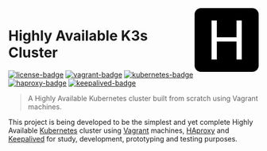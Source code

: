 <!-- Highly Available K3s Cluster -->

<!-- Logo -->
<img src=".github/logo.png" align="right" width="129"/>

<!-- Title -->

# Highly Available K3s Cluster

[![license-badge]][license-url] [![vagrant-badge]][vagrant-url] [![kubernetes-badge]][kubernetes-url] [![haproxy-badge]][haproxy-url] [![keepalived-badge]][keepalived-url]

<!-- Short Description -->

> A Highly Available Kubernetes cluster built from scratch using Vagrant machines.

<!-- Description -->

This project is being developed to be the simplest and yet complete  Highly Available [Kubernetes][kubernetes-url] cluster using [Vagrant][vagrant-url] machines, [HAproxy][haproxy-url] and [Keepalived][keepalived-url] for study, development, prototyping and testing purposes.

<!-- Links -->

[license-url]: https://opensource.org/licenses/BSD-3-Clause
[vagrant-url]: https://www.vagrantup.com/
[kubernetes-url]: https://kubernetes.io/
[haproxy-url]: https://www.haproxy.org/
[keepalived-url]: https://www.keepalived.org/

<!-- Badges -->

[license-badge]: https://img.shields.io/badge/license-BSD_3_Clause-darkgreen.svg?style=flat-square
[kubernetes-badge]: https://img.shields.io/badge/kubernetes-latest-3371e3.svg?style=flat-square
[vagrant-badge]: https://img.shields.io/badge/vagrant-latest-1868f2.svg?style=flat-square
[haproxy-badge]: https://img.shields.io/badge/haproxy-latest-123e67.svg?style=flat-square
[keepalived-badge]: https://img.shields.io/badge/keepalived-latest-F7931E.svg?style=flat-square
